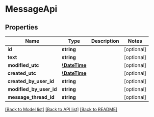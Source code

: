 # MessageApi

## Properties
Name | Type | Description | Notes
------------ | ------------- | ------------- | -------------
**id** | **string** |  | [optional] 
**text** | **string** |  | [optional] 
**modified_utc** | [**\DateTime**](\DateTime.md) |  | [optional] 
**created_utc** | [**\DateTime**](\DateTime.md) |  | [optional] 
**created_by_user_id** | **string** |  | [optional] 
**modified_by_user_id** | **string** |  | [optional] 
**message_thread_id** | **string** |  | [optional] 

[[Back to Model list]](../README.md#documentation-for-models) [[Back to API list]](../README.md#documentation-for-api-endpoints) [[Back to README]](../README.md)


